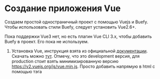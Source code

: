 # Создание приложения Vue

Создаем простой одностраничный проект с помощью Vuejs и Buefy.
Чтобы использовать стили Buefy, следует установить Vue2.6+.

Пока поддержки Vue3 нет, но есть плагин Vue CLI 3.x, чтобы добавить Buefy в проект. Его пока не используем.

1. Установка Vue, инструкция взята из официальной [документации](https://v2.vuejs.org/v2/guide/installation.html).
Скачать можно [тут](https://v2.vuejs.org/js/vue.js). Отмечу, что это development версия, для production стоит взять минимизированную версию https://v2.vuejs.org/js/vue.min.js.
Просто добавить напрямую в html с помощью тэга <script>.
Добавим в папку modules проекта:
```
<script src="./modules/vue.js"></script>
```
Можно скачать стабильную версии с CDN: "https://cdn.jsdelivr.net/npm/vue@2.7.0/dist/vue.js"
